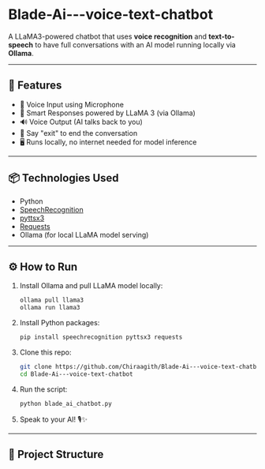 ﻿# Blade-Ai---voice-text-chatbot

A LLaMA3-powered chatbot that uses **voice recognition** and **text-to-speech** to have full conversations with an AI model running locally via **Ollama**.

---

## 🚀 Features
- 🎤 Voice Input using Microphone
- 🧠 Smart Responses powered by LLaMA 3 (via Ollama)
- 🔊 Voice Output (AI talks back to you)
- 🛑 Say "exit" to end the conversation
- 🖥️ Runs locally, no internet needed for model inference

---

## 📦 Technologies Used
- Python
- [SpeechRecognition](https://pypi.org/project/SpeechRecognition/)
- [pyttsx3](https://pypi.org/project/pyttsx3/)
- [Requests](https://pypi.org/project/requests/)
- Ollama (for local LLaMA model serving)

---

## ⚙️ How to Run

1. Install Ollama and pull LLaMA model locally:
    ```bash
    ollama pull llama3
    ollama run llama3
    ```

2. Install Python packages:
    ```bash
    pip install speechrecognition pyttsx3 requests
    ```

3. Clone this repo:
    ```bash
    git clone https://github.com/Chiraagith/Blade-Ai---voice-text-chatbot.git
    cd Blade-Ai---voice-text-chatbot
    ```

4. Run the script:
    ```bash
    python blade_ai_chatbot.py
    ```

5. Speak to your AI! 🎙️✨

---

## 📄 Project Structure

